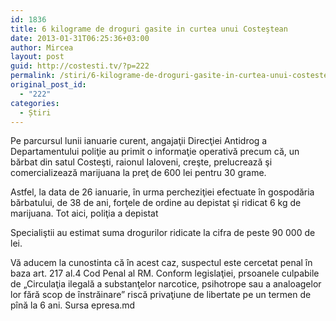 ```yaml
---
id: 1836
title: 6 kilograme de droguri gasite in curtea unui Costeştean
date: 2013-01-31T06:25:36+03:00
author: Mircea
layout: post
guid: http://costesti.tv/?p=222
permalink: /stiri/6-kilograme-de-droguri-gasite-in-curtea-unui-costestean/
original_post_id:
  - "222"
categories:
  - Știri
---
```

Pe parcursul lunii ianuarie curent, angajaţii Direcţiei Antidrog a Departamentului poliţie au primit o informaţie operativă precum că, un bărbat din satul Costeşti, raionul Ialoveni, creşte, prelucrează şi comercializează marijuana la preţ de 600 lei pentru 30 grame. 

Astfel, la data de 26 ianuarie, &icirc;n urma percheziţiei efectuate &icirc;n gospodăria bărbatului, de 38 de ani, forţele de ordine au depistat şi ridicat 6 kg de marijuana. Tot aici, poliţia a depistat 

Specialiştii au estimat suma drogurilor ridicate la cifra de peste 90 000 de lei. 

Vă aducem la cunostinta că &icirc;n acest caz, suspectul este cercetat penal &icirc;n baza art. 217 al.4 Cod Penal al RM. Conform legislaţiei, prsoanele culpabile de &bdquo;Circulaţia ilegală a substanţelor narcotice, psihotrope sau a analoagelor lor fără scop de &icirc;nstrăinare&rdquo; riscă privaţiune de libertate pe un termen de p&icirc;nă la 6 ani. Sursa epresa.md